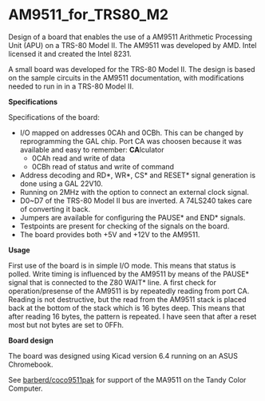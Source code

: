 # AM9511_for_TRS80_M2
Design of a board that enables the use of a AM9511 Arithmetic Processing Unit (APU) on a TRS-80 Model II.
The AM9511 was developed by AMD.
Intel licensed it and created the Intel 8231.

A small board was developed for the TRS-80 Model II. The design is based on the sample circuits in the AM9511 documentation, with modifications needed to run in in a TRS-80 Model II. 

**Specifications**

Specifications of the board:
- I/O mapped on addresses 0CAh and 0CBh. This can be changed by reprogramming the GAL chip. Port CA was choosen because it was available and easy to remember: **CA**lculator
  - 0CAh  read and write of data
  - 0CBh  read of status and write of command
- Address decoding and RD*, WR*, CS* and RESET* signal generation is done using a GAL 22V10.
- Running on 2MHz with the option to connect an external clock signal.
- D0~D7 of the TRS-80 Model II bus are inverted. A 74LS240 takes care of converting it back.
- Jumpers are available for configuring the PAUSE* and END* signals.
- Testpoints are present for checking of the signals on the board.
- The board provides both +5V and +12V to the AM9511.

**Usage**

First use of the board is in simple I/O mode. This means that status is polled. Write timing is influenced by the AM9511 by means of the PAUSE* signal that is connected to the Z80 WAIT* line.
A first check for operation/presense of the AM9511 is by repeatedly reading from port CA. Reading is not destructive, but the read from the AM9511 stack is placed back at the bottom of the stack which is 16 bytes deep.
This means that after reading 16 bytes, the pattern is repeated. I have seen that after a reset most but not bytes are set to 0FFh.

**Board design**

The board was designed using Kicad version 6.4 running on an ASUS Chromebook.






See [barberd/coco9511pak](https://github.com/barberd/coco9511pak) for support of the MA9511 on the Tandy Color Computer.
